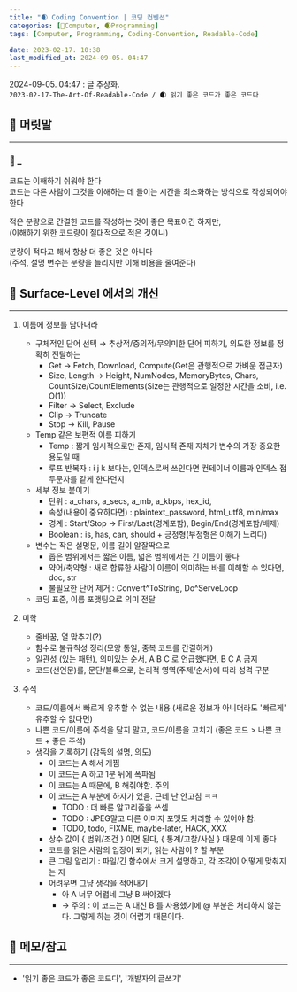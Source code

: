 ```yaml
---
title: "🌒 Coding Convention | 코딩 컨벤션"
categories: [💫Computer, 🌒Programming]
tags: [Computer, Programming, Coding-Convention, Readable-Code]

date: 2023-02-17. 10:38
last_modified_at: 2024-09-05. 04:47
---
```


2024-09-05. 04:47 : 글 추상화.  
`2023-02-17-The-Art-Of-Readable-Code / 🌒 읽기 좋은 코드가 좋은 코드다`  

## 💫 머릿말

---

### 🫧 _

코드는 이해하기 쉬워야 한다  
코드는 다른 사람이 그것을 이해하는 데 들이는 시간을 최소화하는 방식으로 작성되어야 한다  

적은 분량으로 간결한 코드를 작성하는 것이 좋은 목표이긴 하지만,  
(이해하기 위한 코드량이 절대적으로 적은 것이니)  

분량이 적다고 해서 항상 더 좋은 것은 아니다  
(주석, 설명 변수는 분량을 늘리지만 이해 비용을 줄여준다)  

## 💫 Surface-Level 에서의 개선

---

1. 이름에 정보를 담아내라  
   - 구체적인 단어 선택 → 추상적/중의적/무의미한 단어 피하기, 의도한 정보를 정확히 전달하는  
     - Get → Fetch, Download, Compute(Get은 관행적으로 가벼운 접근자)  
     - Size, Length → Height, NumNodes, MemoryBytes, Chars, CountSize/CountElements(Size는 관행적으로 일정한 시간을 소비, i.e. O(1))  
     - Filter → Select, Exclude  
     - Clip → Truncate  
     - Stop → Kill, Pause  
   - Temp 같은 보편적 이름 피하기
     - Temp : 짧게 임시적으로만 존재, 임시적 존재 자체가 변수의 가장 중요한 용도일 때  
     - 루프 반복자 : i j k 보다는, 인덱스로써 쓰인다면 컨테이너 이름과 인덱스 접두문자를 같게 한다던지
   - 세부 정보 붙이기  
     - 단위 : a_chars, a_secs, a_mb, a_kbps, hex_id,  
     - 속성(내용이 중요하다면) : plaintext_password, html_utf8, min/max  
     - 경계 : Start/Stop → First/Last(경계포함), Begin/End(경계포함/배제)  
     - Boolean : is, has, can, should + 긍정형(부정형은 이해가 느리다)  
   - 변수는 작은 설명문, 이름 길이 알잘딱으로  
     - 좁은 범위에서는 짧은 이름, 넓은 범위에서는 긴 이름이 좋다
     - 약어/축약형 : 새로 합류한 사람이 이름이 의미하는 바를 이해할 수 있다면, doc, str  
     - 불필요한 단어 제거 : Convert^ToString, Do^ServeLoop
   - 코딩 표준, 이름 포맷팅으로 의미 전달

2. 미학
   - 줄바꿈, 열 맞추기(?)  
   - 함수로 불규칙성 정리(모양 통일, 중복 코드를 간결하게)  
   - 일관성 (있는 패턴), 의미있는 순서, A B C 로 언급했다면, B C A 금지  
   - 코드(선언문)를, 문단/블록으로, 논리적 영역(주제/순서)에 따라 성격 구분

3. 주석
   - 코드/이름에서 빠르게 유추할 수 없는 내용 (새로운 정보가 아니더라도 '빠르게' 유추할 수 없다면)  
   - 나쁜 코드/이름에 주석을 달지 말고, 코드/이름을 고치기 (좋은 코드 > 나쁜 코드 + 좋은 주석)  
   - 생각을 기록하기 (감독의 설명, 의도)
     - 이 코드는 A 해서 개쩜  
     - 이 코드는 A 하고 1분 뒤에 폭파됨  
     - 이 코드는 A 때문에, B 해줘야함. 주의
     - 이 코드는 A 부분에 하자가 있음. 근데 난 안고침 ㅋㅋ  
       - TODO : 더 빠른 알고리즘을 쓰셈
       - TODO : JPEG말고 다른 이미지 포맷도 처리할 수 있어야 함.  
       - TODO, todo, FIXME, maybe-later, HACK, XXX
     - 상수 값이 { 범위/조건 } 이면 된다, { 통계/고찰/사실 } 때문에 이게 좋다  
     - 코드를 읽은 사람의 입장이 되기, 읽는 사람이 ? 할 부분  
     - 큰 그림 알리기 : 파일/긴 함수에서 크게 설명하고, 각 조각이 어떻게 맞춰지는 지  
     - 어려우면 그냥 생각을 적어내기
       - 아 A 너무 어렵네 그냥 B 써야겠다  
       - → 주의 : 이 코드는 A 대신 B 를 사용했기에 @ 부분은 처리하지 않는다. 그렇게 하는 것이 어렵기 때문이다.  

## 💫 메모/참고

---

- '읽기 좋은 코드가 좋은 코드다', '개발자의 글쓰기'
